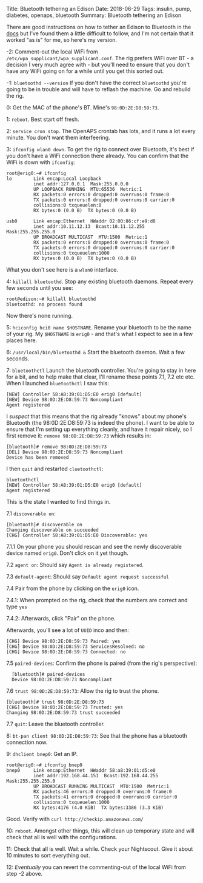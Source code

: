 Title: Bluetooth tethering an Edison
Date: 2018-06-29
Tags: insulin, pump, diabetes, openaps, bluetooth
Summary: Bluetooth tethering an Edison

There are good instructions on how to tether an Edison to Bluetooth in the 
[docs](https://openaps.readthedocs.io/en/latest/docs/Customize-Iterate/bluetooth-tethering-edison.html)
but I've found them a little difficult to follow, and I'm not certain that it worked "as is" for me,
so here's my version.

-2: Comment-out the local WiFi from ``/etc/wpa_supplicant/wpa_supplicant.conf``. The rig prefers 
WiFi over BT - a decision I very much agree with - but you'll need to ensure that you don't have any
WiFi going on for a while until you get this sorted out.

-1: ``bluetoothd --version`` If you don't have the correct ``bluetoothd`` you're going to be in 
trouble and will have to reflash the machine. Go and rebuild the rig.
 
0: Get the MAC of the phone's BT. Mine's  ``98:0D:2E:D8:59:73``.

1: ``reboot``. Best start off fresh.

2: ``service cron stop``. The OpenAPS crontab has lots, and it runs a lot every minute. You don't 
want them interfeering.

3: ``ifconfig wlan0 down``. To get the rig to connect over Bluetooth, it's best if you don't have a 
WiFi connection there already. You can confirm that the WiFi is down with ``ifconfig``: 

    root@erig0:~# ifconfig
    lo        Link encap:Local Loopback
              inet addr:127.0.0.1  Mask:255.0.0.0
              UP LOOPBACK RUNNING  MTU:65536  Metric:1
              RX packets:0 errors:0 dropped:0 overruns:0 frame:0
              TX packets:0 errors:0 dropped:0 overruns:0 carrier:0
              collisions:0 txqueuelen:0
              RX bytes:0 (0.0 B)  TX bytes:0 (0.0 B)
    
    usb0      Link encap:Ethernet  HWaddr 02:00:86:cf:e9:d8
              inet addr:10.11.12.13  Bcast:10.11.12.255  Mask:255.255.255.0
              UP BROADCAST MULTICAST  MTU:1500  Metric:1
              RX packets:0 errors:0 dropped:0 overruns:0 frame:0
              TX packets:0 errors:0 dropped:0 overruns:0 carrier:0
              collisions:0 txqueuelen:1000
              RX bytes:0 (0.0 B)  TX bytes:0 (0.0 B)

What you don't see here is a ``wlan0`` interface.

4: ``killall bluetoothd``. Stop any existing bluetooth daemons. Repeat every few seconds until you 
see:

    root@edison:~# killall bluetoothd
    bluetoothd: no process found
    
Now there's none running.

5: ``hciconfig hci0 name $HOSTNAME``. Rename your bluetooth to be the name of your rig. My 
``$HOSTNAME`` is ``erig0`` - and that's what I expect to see in a few places here.

6: ``/usr/local/bin/bluetoothd &`` Start the bluetooth daemon. Wait a few seconds.

7: ``bluetoothctl`` Launch the bluetooth controller. You're going to stay in here for a bit, and to
help make that clear, I'll rename these points 7.1, 7.2 etc etc. When I launched ``bluetoothctl`` I 
saw this:

    [NEW] Controller 58:A8:39:01:D5:E0 erig0 [default]
    [NEW] Device 98:0D:2E:D8:59:73 Noncompliant
    Agent registered

I _suspect_ that this means that the rig already "knows" about my phone's Bluetooth (the 
98:0D:2E:D8:59:73 is indeed the phone). I want to be able to ensure that I'm setting up everything
cleanly, and have it repair nicely, so I first remove it: ``remove 98:0D:2E:D8:59:73`` which results 
in:

    [bluetooth]# remove 98:0D:2E:D8:59:73
    [DEL] Device 98:0D:2E:D8:59:73 Noncompliant
    Device has been removed
    
I then ``quit`` and restarted ``cluetoothctl``:

    bluetoothctl
    [NEW] Controller 58:A8:39:01:D5:E0 erig0 [default]
    Agent registered
    
This is the state I wanted to find things in.

7.1 ``discoverable on``:
    
    [bluetooth]# discoverable on
    Changing discoverable on succeeded
    [CHG] Controller 58:A8:39:01:D5:E0 Discoverable: yes

7.1.1 On your phone you should rescan and see the newly discoverable device named ``erig0``. Don't 
click on it yet though.

7.2 ``agent on``: Should say ``Agent is already registered``.

7.3 ``default-agent``: Should say ``Default agent request successful``

7.4 Pair from the phone by clicking on the ``erig0`` icon. 

7.4.1: When prompted on the rig, check that the numbers are correct and type ``yes``

7.4.2: Afterwards, click "Pair" on the phone.

Afterwards, you'll see a lot of ``UUID`` inco and then:
    
    [CHG] Device 98:0D:2E:D8:59:73 Paired: yes
    [CHG] Device 98:0D:2E:D8:59:73 ServicesResolved: no
    [CHG] Device 98:0D:2E:D8:59:73 Connected: no

7.5 ``paired-devices``: Confirm the phone is paired (from the rig's perspective):
      
      [bluetooth]# paired-devices
      Device 98:0D:2E:D8:59:73 Noncompliant
      
7.6 ``trust 98:0D:2E:D8:59:73``: Allow the rig to trust the phone.

    [bluetooth]# trust 98:0D:2E:D8:59:73
    [CHG] Device 98:0D:2E:D8:59:73 Trusted: yes
    Changing 98:0D:2E:D8:59:73 trust succeeded

7.7 ``quit``: Leave the bluetooth controller.

8: ``bt-pan client 98:0D:2E:D8:59:73``: See that the phone has a bluetooth connection now.

9: ``dhclient bnep0``: Get an IP. 
    
    root@erig0:~# ifconfig bnep0
    bnep0     Link encap:Ethernet  HWaddr 58:a8:39:01:d5:e0
              inet addr:192.168.44.151  Bcast:192.168.44.255  Mask:255.255.255.0
              UP BROADCAST RUNNING MULTICAST  MTU:1500  Metric:1
              RX packets:46 errors:0 dropped:0 overruns:0 frame:0
              TX packets:41 errors:0 dropped:0 overruns:0 carrier:0
              collisions:0 txqueuelen:1000
              RX bytes:4176 (4.0 KiB)  TX bytes:3386 (3.3 KiB)
          
Good. Verify with ``curl http://checkip.amazonaws.com/``

10: ``reboot``. Amongst other things, this will clean up temporary state and will check that all is
well with the configurations. 

11: Check that all is well. Wait a while. Check your Nightscout. Give it about 10 minutes to sort 
everything out.

12: _Eventually_ you can revert the commenting-out of the local WiFi from step -2 above.
